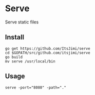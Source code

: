 # Serve
Serve static files

## Install
```shell
go get https://github.com/ItsJimi/serve
cd $GOPATH/src/github.com/itsjimi/serve
go build
mv serve /usr/local/bin
```

## Usage
```shell
serve -port="8080" -path="."
```
